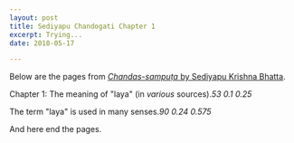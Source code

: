 ```yaml
---
layout: post
title: Sediyapu Chandogati Chapter 1
excerpt: Trying...
date: 2018-05-17

---
```


Below are the pages from <a href="https://archive.org/details/ChandassamputaSediyapu"><i>Chandas-sampuṭa</i> by Sediyapu Krishna Bhatta</a>.

<div id="mainBookPages"></div>

<script>
function pageURL(pageNum, startHeightFraction, stopHeightFraction) {
    startHeightFraction = startHeightFraction || 0.0;
    stopHeightFraction = stopHeightFraction || 1.0;
    return ('https://archive.org/download/ChandassamputaSediyapu/page/n' + (Number(pageNum) + 9)
        + '_y' + startHeightFraction + '_h' + (stopHeightFraction - startHeightFraction) + '_s2.jpg');
}

function streamURL(pageNum) {
    return 'https://archive.org/stream/ChandassamputaSediyapu#page/n' + (Number(pageNum) + 9) + '/mode/1up';
}

function annotatedPageRegion(pageNum, startHeightFraction, stopHeightFraction, textNode) {
    let outerDiv = document.createElement('div');
    outerDiv.style.border = '2px solid black';
    outerDiv.style.display = 'flex';
    outerDiv.style.alignItems = 'center';

    let imgDiv = document.createElement('div');
    imgDiv.style.width = '600px';
    const ht = (stopHeightFraction - startHeightFraction) * (499 / 352) * 600;
    imgDiv.style.height = ht + 'px';
    imgDiv.style.display = 'flex';
    imgDiv.style.alignItems = 'center'; // center vertically
    imgDiv.style.justifyContent = 'center'; // center horizontally

    let imgPlaceholder = document.createElement('span');
    imgPlaceholder.textContent = ('Click here to load image from archive.org (page ' + pageNum +
                  ' from ' + startHeightFraction +
                  ' to ' + stopHeightFraction + ')');
    imgDiv.appendChild(imgPlaceholder);
    imgDiv.addEventListener('click', () => {
        let aNode = document.createElement('a');
        aNode.href = streamURL(pageNum);
        let img = document.createElement('img');
        img.style.width = '600px';
        img.style.display = 'block';
        img.src = pageURL(pageNum, startHeightFraction, stopHeightFraction);
        aNode.appendChild(img);
        imgDiv.replaceChild(aNode, imgPlaceholder);
    });

    outerDiv.appendChild(imgDiv);
    let textDiv = document.createElement('div');
    textDiv.style.display = 'inline';
    textDiv.style.width = (740 - 600) + 'px';
    textDiv.appendChild(textNode.cloneNode(true));
    outerDiv.appendChild(textDiv);
    document.getElementById('mainBookPages').appendChild(outerDiv);

    return outerDiv;
}

function updateCites() {
    for (var cite of document.getElementsByTagName('cite')) {
        console.log('Going over cite: ' + cite);
        const p = cite.parentNode;
        const found = cite.textContent.match(/(.*) (.*) (.*)/);
        const pageNum = found[1];
        const startHeightFraction = found[2];
        const stopHeightFraction = found[3];
        console.log('Pagenum is #' + pageNum + '# and startHeightFraction is #' + startHeightFraction + '# and stopHeightFraction is #' + stopHeightFraction + '#');
        cite.style.display = 'none';
        p.parentNode.replaceChild(annotatedPageRegion(pageNum, startHeightFraction, stopHeightFraction, p), p);
    }
}
</script>

Chapter 1: The meaning of "laya" (in *various* sources).<cite>53 0.1 0.25</cite>

The term "laya" is used in many senses.<cite>90 0.24 0.575</cite>

<script>
updateCites();
</script>

And here end the pages.
